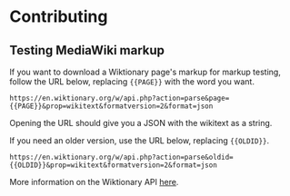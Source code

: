 # Contributing

## Testing MediaWiki markup

If you want to download a Wiktionary page's markup for markup testing, follow
the URL below, replacing `{{PAGE}}` with the word you want.

```
https://en.wiktionary.org/w/api.php?action=parse&page={{PAGE}}&prop=wikitext&formatversion=2&format=json
```

Opening the URL should give you a JSON with the wikitext as a string.


If you need an older version, use the URL below, replacing `{{OLDID}}`.

```
https://en.wiktionary.org/w/api.php?action=parse&oldid={{OLDID}}&prop=wikitext&formatversion=2&format=json
```

More information on the Wiktionary API
[here](https://en.wiktionary.org/w/api.php?action=help&modules=parse).
